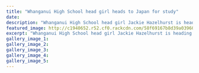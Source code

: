 ```yaml
---
title: "Whanganui High School head girl heads to Japan for study"
date: 
description: "Whanganui High School head girl Jackie Hazelhurst is heading to Japan in August to attend International School of Asia Karuizawa in Japan..."
featured_image: http://c1940652.r52.cf0.rackcdn.com/58f69167b8d39a0396000536/Jackie-Hazelhurst-to-Japan-chron-19-April.jpg
excerpt: "Whanganui High School head girl Jackie Hazelhurst is heading to Japan in August to attend International School of Asia Karuizawa in Japan."
gallery_image_1: 
gallery_image_2: 
gallery_image_3: 
gallery_image_4: 
gallery_image_5: 
---
```

